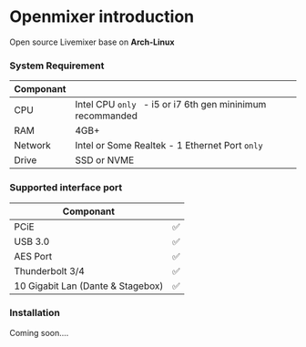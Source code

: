 # Openmixer introduction
Open source Livemixer base on **Arch-Linux**

### System Requirement

| Componant        |                                                             |
|----              |----                                                         |
| CPU              | Intel CPU `only ` - i5 or i7 6th gen mininimum recommanded  |
| RAM              | 4GB+                                       |
| Network          | Intel or Some Realtek - 1 Ethernet Port ``only ``           |
| Drive            | SSD or NVME                                |

### Supported interface port
| Componant        |                                                             |
|----              |----                                                         |
|PCiE              |✅                                                        |
|USB 3.0           |✅                                                        |
|AES Port          |✅                                                        |
|Thunderbolt 3/4   |✅                                                        |
|10 Gigabit Lan (Dante & Stagebox)  |✅                                                        |

### Installation

Coming soon....
